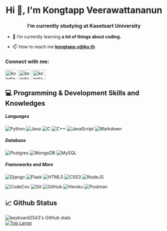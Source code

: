 <h1 align="center">Hi 👋, I'm Kongtapp Veerawattananun</h1>
<h3 align="center">I’m currently studying at Kasetsart University</h3>

- 🌱 I’m currently learning **a lot of things about coding.**

- 📫 How to reach me **kongtapp.v@ku.th**

<h3 align="left">Connect with me:</h3>
<p align="left">
<a href="https://linkedin.com/in/kongtapp-veerawattananun-96741a20b" target="blank"><img align="center" src="https://raw.githubusercontent.com/rahuldkjain/github-profile-readme-generator/master/src/images/icons/Social/linked-in-alt.svg" alt="kongtapp-veerawattananun-96741a20b" height="30" width="40" /></a>
<a href="https://fb.com/kongtappv" target="blank"><img align="center" src="https://raw.githubusercontent.com/rahuldkjain/github-profile-readme-generator/master/src/images/icons/Social/facebook.svg" alt="kongtappv" height="30" width="40" /></a>
<a href="https://instagram.com/kongtappv" target="blank"><img align="center" src="https://raw.githubusercontent.com/rahuldkjain/github-profile-readme-generator/master/src/images/icons/Social/instagram.svg" alt="kongtappv" height="30" width="40" /></a>
</p>

## 💻 Programming & Development Skills and Knowledges

##### Languages
![Python](https://img.shields.io/badge/python-3670A0?style=for-the-badge&logo=python&logoColor=ffdd54)
![Java](https://img.shields.io/badge/java-%23ED8B00.svg?style=for-the-badge&logo=java&logoColor=white)
![C](https://img.shields.io/badge/c-%2300599C.svg?style=for-the-badge&logo=c&logoColor=white)
![C++](https://img.shields.io/badge/c++-%2300599C.svg?style=for-the-badge&logo=c%2B%2B&logoColor=white)
![JavaScript](https://img.shields.io/badge/javascript-%23323330.svg?style=for-the-badge&logo=javascript&logoColor=%23F7DF1E)
![Markdown](https://img.shields.io/badge/markdown-%23000000.svg?style=for-the-badge&logo=markdown&logoColor=white)

##### Database
![Postgres](https://img.shields.io/badge/postgres-%23316192.svg?style=for-the-badge&logo=postgresql&logoColor=white)
![MongoDB](https://img.shields.io/badge/MongoDB-%234ea94b.svg?style=for-the-badge&logo=mongodb&logoColor=white)
![MySQL](https://img.shields.io/badge/mysql-%2300f.svg?style=for-the-badge&logo=mysql&logoColor=white)

##### Frameworks and More
![Django](https://img.shields.io/badge/django-%23092E20.svg?style=for-the-badge&logo=django&logoColor=white)
![Flask](https://img.shields.io/badge/flask-%23000.svg?style=for-the-badge&logo=flask&logoColor=white)
![HTML5](https://img.shields.io/badge/html5-%23E34F26.svg?style=for-the-badge&logo=html5&logoColor=white)
![CSS3](https://img.shields.io/badge/CSS3-1572B6?style=for-the-badge&logo=css3&logoColor=white)
![NodeJS](https://img.shields.io/badge/node.js-6DA55F?style=for-the-badge&logo=node.js&logoColor=white)

![CodeCov](https://img.shields.io/badge/codecov-%23ff0077.svg?style=for-the-badge&logo=codecov&logoColor=white)
![Git](https://img.shields.io/badge/git-%23F05033.svg?style=for-the-badge&logo=git&logoColor=white)
![GitHub](https://img.shields.io/badge/github-%23121011.svg?style=for-the-badge&logo=github&logoColor=white)
![Heroku](https://img.shields.io/badge/heroku-%23430098.svg?style=for-the-badge&logo=heroku&logoColor=white)
![Postman](https://img.shields.io/badge/Postman-FF6C37?style=for-the-badge&logo=postman&logoColor=white)

## 📈 Github Status
![keyboard2543's GitHub stats](https://github-readme-stats.vercel.app/api?username=kongtappv&theme=github_dark&show_icons=true)<br>
[![Top Langs](https://github-readme-stats.vercel.app/api/top-langs/?username=kongtappv&layout=compact&theme=github_dark)](https://github.com/anuraghazra/github-readme-stats)

